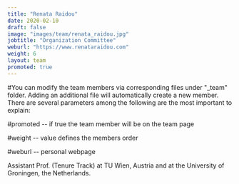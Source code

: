 ```yaml
---
title: "Renata Raidou"
date: 2020-02-10
draft: false
image: "images/team/renata_raidou.jpg"
jobtitle: "Organization Committee"
weburl: "https://www.renataraidou.com"
weight: 6
layout: team
promoted: true
---
```


#You can modify the team members via corresponding files under "_team" folder. Adding an additional file will automatically create a new member. There are several parameters among the following are the most important to explain: 

#promoted -- if true the team member will be on the team page

#weight -- value defines the members order

#weburl -- personal webpage

Assistant Prof. (Tenure Track) at TU Wien, Austria and at the University of Groningen, the Netherlands. 
